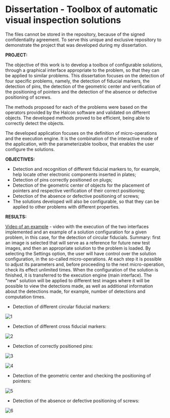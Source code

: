 # Dissertation - Toolbox of automatic visual inspection solutions

The files cannot be stored in the repository, because of the signed confidentiality agreement. To serve this unique and exclusive repository to demonstrate the project that was developed during my dissertation.

**PROJECT:**  

The objective of this work is to develop a toolbox of configurable solutions, through a graphical interface appropriate to the problem, so that they can be applied to similar problems. This dissertation focuses on the detection of four specific problems, namely, the detection of fiducial markers, the detection of pins, the detection of the geometric center and verification of the positioning of pointers and the detection of the absence or defective positioning of screws.

The methods proposed for each of the problems were based on the operators provided by the Halcon software and validated on different objects. The developed methods proved to be efficient, being able to correctly detect the objects.

The developed application focuses on the definition of micro-operations and the execution engine. It is the combination of the interactive mode of the application, with the parameterizable toolbox, that enables the user
configure the solutions.

**OBJECTIVES:**
* Detection and recognition of different fiducial markers to, for example, help locate other electronic components inserted in plates;
* Detection of pins correctly positioned on plugs;
* Detection of the geometric center of objects for the placement of pointers and respective verification of their correct positioning;
* Detection of the absence or defective positioning of screws;
* The solutions developed will also be configurable, so that they can be applied to other problems with different properties.


**RESULTS:** 

[Video of an example](https://youtu.be/w_oUst0VUbQ) - video with the execution of the two interfaces implemented and an example of a solution configuration for a given problem, in this case, for the detection of circular fiducials. Summary: first an image is selected that will serve as a reference for future new test images, and then an appropriate solution to the problem is loaded. By selecting the Settings option, the user will have control over the solution configuration, in the so-called micro-operations. At each step it is possible to adjust its parameters and, before proceeding to the next micro-operation, check its effect unlimited times. When the configuration of the solution is finished, it is transferred to the execution engine (main interface). The "new" solution will be applied to different test images where it will be possible to view the detections made, as well as additional information about the detections made, for example, number of detections and computation times.

* Detection of different circular fiducial markers:

![1](https://user-images.githubusercontent.com/66881028/85334054-8a9e8d80-b4d2-11ea-8a23-e0784874905c.png)

* Detection of different cross fiducial markers:

![2](https://user-images.githubusercontent.com/66881028/85334058-8bcfba80-b4d2-11ea-97eb-62ed1d6f2dba.png)

* Detection of correctly positioned pins:

![3](https://user-images.githubusercontent.com/66881028/85334059-8bcfba80-b4d2-11ea-9507-32d0f48df8c7.png)

![4](https://user-images.githubusercontent.com/66881028/85334060-8c685100-b4d2-11ea-9a10-915042900dcb.png)

* Detection of the geometric center and checking the positioning of pointers:

![5](https://user-images.githubusercontent.com/66881028/85335507-0994c580-b4d5-11ea-8336-e66b9cae2828.png)

* Detection of the absence or defective positioning of screws:

![6](https://user-images.githubusercontent.com/66881028/85334062-8d00e780-b4d2-11ea-9eec-75248f76a8b1.png)
